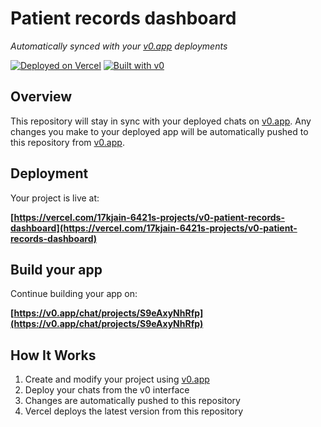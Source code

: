 # Patient records dashboard

*Automatically synced with your [v0.app](https://v0.app) deployments*

[![Deployed on Vercel](https://img.shields.io/badge/Deployed%20on-Vercel-black?style=for-the-badge&logo=vercel)](https://vercel.com/17kjain-6421s-projects/v0-patient-records-dashboard)
[![Built with v0](https://img.shields.io/badge/Built%20with-v0.app-black?style=for-the-badge)](https://v0.app/chat/projects/S9eAxyNhRfp)

## Overview

This repository will stay in sync with your deployed chats on [v0.app](https://v0.app).
Any changes you make to your deployed app will be automatically pushed to this repository from [v0.app](https://v0.app).

## Deployment

Your project is live at:

**[https://vercel.com/17kjain-6421s-projects/v0-patient-records-dashboard](https://vercel.com/17kjain-6421s-projects/v0-patient-records-dashboard)**

## Build your app

Continue building your app on:

**[https://v0.app/chat/projects/S9eAxyNhRfp](https://v0.app/chat/projects/S9eAxyNhRfp)**

## How It Works

1. Create and modify your project using [v0.app](https://v0.app)
2. Deploy your chats from the v0 interface
3. Changes are automatically pushed to this repository
4. Vercel deploys the latest version from this repository